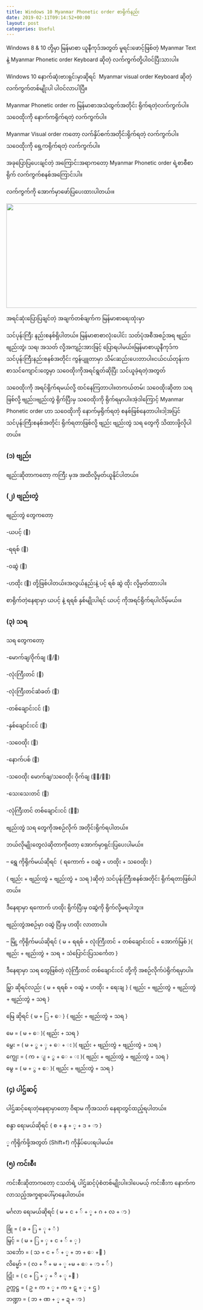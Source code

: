```yaml
---
title: Windows 10 Myanmar Phonetic order စာရိုက်နည်း
date: 2019-02-11T09:14:52+00:00
layout: post
categories: Useful
---
```

Windows 8 & 10 တို့မှာ မြန်မာစာ ယူနီကုဒ်အတွတ် မူရင်းဖောင့်ဖြစ်တဲ့ Myanmar Text နဲ့ Myanmar Phonetic order Keyboard ဆိုတဲ့ လက်ကွက်တို့ပါဝင်ပြီးသားပါ။

Windows 10 နောက်ဆုံးဗားရှင်းမှာဆိုရင်  Myanmar visual order Keyboard ဆိုတဲ့လက်ကွက်တစ်မျိုးပါ ပါဝင်လာပါပြီ။

Myanmar Phonetic order က မြန်မာစာအသံထွက်အတိုင်း ရိုက်ရတဲ့လက်ကွက်ပါ။သဝေထိုးကို နောက်ကရိုက်ရတဲ့ လက်ကွက်ပါ။

Myanmar Visual order ကတော့ လက်နှိပ်စက်အတိုင်းရိုက်ရတဲ့ လက်ကွက်ပါ။သဝေထိုးကို ရှေ့ကရိုက်ရတဲ့ လက်ကွက်ပါ။

အခုပြောပြပေးချင်တဲ့ အကြောင်းအရာကတော့ Myanmar Phonetic order ရဲ့စာစီစာရိုက် လက်ကွက်စနစ်အကြောင်းပါ။

လက်ကွက်ကို အောက်မှာဖော်ပြပေးထားပါတယ်၊။

<img loading="lazy" class="size-full wp-image-4282 aligncenter" src="http://localhost/wordpress/wp-content/uploads/2019/02/Untitled1111.png" alt="" width="1225" height="276" srcset="http://localhost/wordpress/wp-content/uploads/2019/02/Untitled1111.png 1225w, http://localhost/wordpress/wp-content/uploads/2019/02/Untitled1111-300x68.png 300w, http://localhost/wordpress/wp-content/uploads/2019/02/Untitled1111-1024x231.png 1024w, http://localhost/wordpress/wp-content/uploads/2019/02/Untitled1111-768x173.png 768w" sizes="(max-width: 1225px) 100vw, 1225px" /> 

အရင်ဆုံးပြောပြချင်တဲ့ အချက်တစ်ချက်က မြန်မာစာရေးထုံးမှာ

သင်ပုန်းကြီး နည်းစနစ်ရှိပါတယ်။ မြန်မာစာစာလုံးပေါင်း သတ်ပုံအစီအစဉ်အရ ဗျည်း၊ ဗျည်းတွဲ၊ သရ၊ အသတ် လို့အကျဉ်းအားဖြင့် ပြောရပါမယ်။မြန်မာစာယူနီကုဒ်က သင်ပုန်းကြီးနည်းစနစ်အတိုင်း ကွန်ပျူတာမှာ သိမ်းဆည်းပေးတာပါ။ငယ်ငယ်တုန်းက စာသင်ကျောင်းတွေမှာ သဝေထိုးကိုအရင်ရွတ်ဆိုပြီး သင်ယူခဲ့ရတဲ့အတွတ်

သဝေထိုးကို အရင်ရိုက်ရမယ်လို့ ထင်နေကြတာပါ။တကယ်တမ်း သဝေထိုးဆိုတာ သရ ဖြစ်လို့ ဗျည်း၊ဗျည်းတွဲ ရိုက်ပြီးမှ သဝေထိုးကို ရိုက်ရမှာပါ။အဲ့ဒါကြောင့် Myanmar Phonetic order ဟာ သဝေထိုးကို နောက်မှရိုက်ရတဲ့ စနစ်ဖြစ်နေတာပါ။ဒါ့အပြင် သင်ပုန်းကြီးစနစ်အတိုင်း ရိုက်ရတာဖြစ်လို့ ဗျည်း ဗျည်းတွဲ သရ တွေကို သိထားဖို့လိုပါတယ်။

### (၁) ဗျည်း

ဗျည်းဆိုတာကတော့ ကကြီး မှအ အထိလို့မှတ်ယူနိုင်ပါတယ်။

### (၂) ဗျည်းတွဲ

ဗျည်းတွဲ တွေကတော့

-ယပင့် (ျ)

-ရရစ် (ြ)

-ဝဆွဲ (ွ)

-ဟထိုး (ှ) တို့ဖြစ်ပါတယ်။အလွယ်နည်းနဲ့ ပင့် ရစ် ဆွဲ ထိုး လို့မှတ်ထားပါ။

စာရိုက်တဲ့နေရာမှာ ယပင့် နဲ့ ရရစ် နှစ်မျိုးပါရင် ယပင့် ကိုအရင်ရိုက်ရပါလိမ့်မယ်၊။

### (၃) သရ

သရ တွေကတော့

-မောက်ချ/ဝိုက်ချ (ါ/ာ)

-လုံးကြီးတင် (ိ)

-လုံးကြီးတင်ဆံခတ် (ီ)

-တစ်ချောင်းငင် (ု)

-နှစ်ချောင်းငင် (ူ)

-သဝေထိုး (ေ)

-နောက်ပစ် (ဲ)

-သဝေထိုး မောက်ချ/သဝေထိုး ဝိုက်ချ (ေါ/ော)

-သေးသေးတင် (ံ)

-လုံကြီးတင် တစ်ချောင်းငင် (ို)

ဗျည်းတွဲ သရ တွေကိုအစဉ်လိုက် အတိုင်းရိုက်ရပါတယ်။

ဘယ်လိုမျိုးတွေလဲဆိုတာကိုတော့ အောက်မှာရှင်းပြပေးပါမယ်။

&#8211; ရွှေ ကိုရိုက်မယ်ဆိုရင်  { ရကောက် + ဝဆွဲ + ဟထိုး + သဝေထိုး }

{ ဗျည်း + ဗျည်းတွဲ + ဗျည်းတွဲ + သရ }ဆိုတဲ့ သင်ပုန်းကြီးစနစ်အတိုင်း ရိုက်ရတာဖြစ်ပါတယ်။

ဒီနေရာမှာ ရကောက် ဟထိုး ရိုက်ပြီးမှ ဝဆွဲကို ရိုက်လို့မရပါဘူး။

ဗျည်းတွဲအစဉ်မှာ ဝဆွဲ ပြီးမှ ဟထိုး လာတာပါ။

&#8211; မြို့ ကိုရိုက်မယ်ဆိုရင် { မ + ရရစ် + လုံးကြီးတင် + တစ်ချောင်းငင် + အောက်မြစ် }{ ဗျည်း + ဗျည်းတွဲ + သရ + သံပြောင်းပြသင်္ကေတ }

ဒီနေရာမှာ သရ တွေဖြစ်တဲ့ လုံကြီးတင် တစ်ချောင်းငင် တို့ကို အစဉ်လိုက်ပဲရိုက်ရမှာပါ။

မြွှာ ဆိုရင်လည်း { မ + ရရစ် + ဝဆွဲ + ဟထိုး + ရေးချ } { ဗျည်း + ဗျည်းတွဲ + ဗျည်းတွဲ + ဗျည်းတွဲ + သရ }

မြေ ဆိုရင် { မ + ြ + ေ } { ဗျည်း + ဗျည်းတွဲ + သရ }

မေ = ( မ + ေ ){ ဗျည်း + သရ }  
မွှေး = ( မ + ွ + ှ + ေ + း ){ ဗျည်း + ဗျည်းတွဲ + ဗျည်းတွဲ + သရ }  
ကျွေး = ( က + ျ + ွ + ေ + း ){ ဗျည်း + ဗျည်းတွဲ + ဗျည်းတွဲ + သရ }  
မွေ = ( မ + ွ + ေ ){ ဗျည်း + ဗျည်းတွဲ + သရ }

### (၄) ပါဌ်ဆင့်

ပါဌ်ဆင့်ရေးတဲ့နေရာမှာတော့ ဝိရာမ ကိုအသတ် နေရာတွင်ထည့်ရပါတယ်။

စန္ဒာ ရေးမယ်ဆိုရင် { စ + န + ္ + ဒ + ာ }

္ ကိုရိုက်ဖို့အတွတ် (Shift+f) ကိုနှိပ်ပေးရပါမယ်။

### (၅) ကင်းစီး

ကင်းစီးဆိုတာကတော့ ငသတ်ရဲ့ ပါဌ်ဆင့်ပုံစံတစ်မျိုးပါ။ဒါပေမယ့် ကင်းစီးက နောက်ကလာသည့်အက္ခရာပေါ်မှာနေပါတယ်။

မင်္ဂလာ ရေးမယ်ဆိုရင် { မ + င + ် + ္ + ဂ + လ + ာ }

ခြုံ = ( ခ + ြ + ု + ံ )  
မြှင့် = ( မ + ြ + ှ + င + ် + ့ )  
သင်္ဘော = ( သ + င + ် + ္ + ဘ + ေ +ာ )  
လိမ္မော် = ( လ + ိ + မ + ္ +မ + ေ + ာ + ် )  
ငြှိုး = ( င + ြ + ှ + ိ + ု +း )  
ဥက္ကဋ္ဌ = ( ဥ + က + ္ + က + ဋ + ္ + ဌ )  
ဘဏ္ဍာ = ( ဘ + ဏ + ္ + ဍ + ာ )